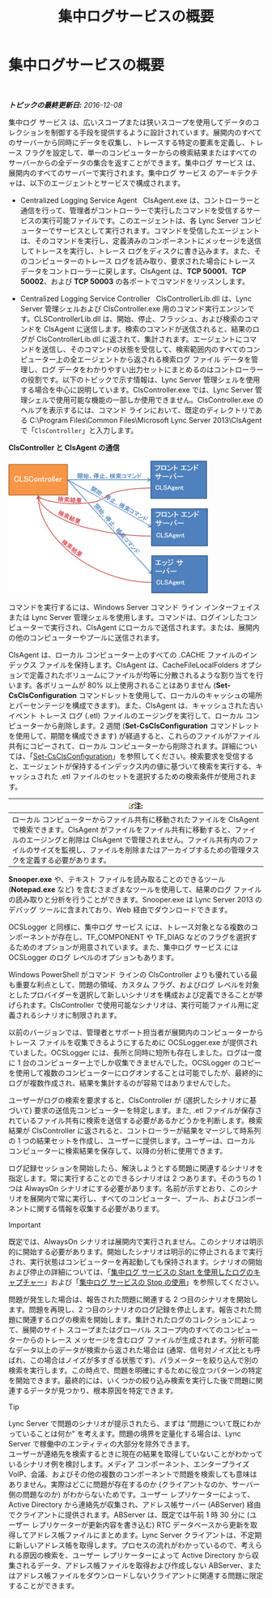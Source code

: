 ﻿---
title: 集中ログサービスの概要
TOCTitle: 集中ログサービスの概要
ms:assetid: 975718a0-f3e3-404d-9453-6224e73bfdd0
ms:mtpsurl: https://technet.microsoft.com/ja-jp/library/JJ688145(v=OCS.15)
ms:contentKeyID: 49887062
ms.date: 12/10/2016
mtps_version: v=OCS.15
ms.translationtype: HT
---

# 集中ログサービスの概要

 

_**トピックの最終更新日:** 2016-12-08_

集中ログ サービス は、広いスコープまたは狭いスコープを使用してデータのコレクションを制御する手段を提供するように設計されています。展開内のすべてのサーバーから同時にデータを収集し、トレースする特定の要素を定義し、トレース フラグを設定して、単一のコンピューターからの検索結果またはすべてのサーバーからの全データの集合を返すことができます。集中ログ サービス は、展開内のすべてのサーバーで実行されます。集中ログ サービス のアーキテクチャは、以下のエージェントとサービスで構成されます。

  - Centralized Logging Service Agent   ClsAgent.exe は、コントローラーと通信を行って、管理者がコントローラーで実行したコマンドを受信するサービスの実行可能ファイルです。このエージェントは、各 Lync Server コンピューターでサービスとして実行されます。コマンドを受信したエージェントは、そのコマンドを実行し、定義済みのコンポーネントにメッセージを送信してトレースを実行し、トレース ログをディスクに書き込みます。また、そのコンピューターのトレース ログを読み取り、要求された場合にトレース データをコントローラーに戻します。ClsAgent は、**TCP 50001**、**TCP 50002**、および **TCP 50003** の各ポートでコマンドをリッスンします。

  - Centralized Logging Service Controller   ClsControllerLib.dll は、Lync Server 管理シェルおよび ClsController.exe 用のコマンド実行エンジンです。CLSControllerLib.dll は、開始、停止、フラッシュ、および検索のコマンドを ClsAgent に送信します。検索のコマンドが送信されると、結果のログが ClsControllerLib.dll に返されて、集計されます。エージェントにコマンドを送信し、そのコマンドの状態を受信して、検索範囲内のすべてのコンピューター上の全エージェントから返される検索ログ ファイル データを管理し、ログ データをわかりやすい出力セットにまとめるのはコントローラーの役割です。以下のトピックで示す情報は、Lync Server 管理シェルを使用する場合を中心に説明しています。ClsController.exe では、Lync Server 管理シェルで使用可能な機能の一部しか使用できません。ClsController.exe のヘルプを表示するには、コマンド ラインにおいて、既定のディレクトリである C:\\Program Files\\Common Files\\Microsoft Lync Server 2013\\ClsAgent で「`ClsController`」と入力します。

**ClsController と ClsAgent の通信**

![CLSController と CLSAgent の間の関係.](images/JJ688145.68c90811-5cf9-4a84-95b7-ea9ffc61eac4(OCS.15).jpg "CLSController と CLSAgent の間の関係.")

コマンドを実行するには、Windows Server コマンド ライン インターフェイスまたは Lync Server 管理シェルを使用します。コマンドは、ログインしたコンピューターで実行され、ClsAgent にローカルで送信されます。または、展開内の他のコンピューターやプールに送信されます。

ClsAgent は、ローカル コンピューター上のすべての .CACHE ファイルのインデックス ファイルを保持します。ClsAgent は、CacheFileLocalFolders オプションで定義されたボリュームにファイルが均等に分散されるような割り当てを行います。各ボリュームが 80% 以上使用されることはありません (**Set-CsClsConfiguration** コマンドレットを使用して、ローカルのキャッシュの場所とパーセンテージを構成できます)。また、ClsAgent は、キャッシュされた古いイベント トレース ログ (.etl) ファイルのエージングを実行して、ローカル コンピューターから削除します。2 週間 (**Set-CsClsConfiguration** コマンドレットを使用して、期間を構成できます) が経過すると、これらのファイルがファイル共有にコピーされて、ローカル コンピューターから削除されます。詳細については、「[Set-CsClsConfiguration](set-csclsconfiguration.md)」を参照してください。検索要求を受信すると、エージェントが保持するインデックス内の値に基づいて検索を実行する、キャッシュされた .etl ファイルのセットを選択するための検索条件が使用されます。

<table>
<thead>
<tr class="header">
<th><img src="images/Gg412781.note(OCS.15).gif" title="note" alt="note" />注:</th>
</tr>
</thead>
<tbody>
<tr class="odd">
<td>ローカル コンピューターからファイル共有に移動されたファイルを ClsAgent で検索できます。ClsAgent がファイルをファイル共有に移動すると、ファイルのエージングと削除は ClsAgent で管理されません。ファイル共有内のファイルのサイズを監視し、ファイルを削除またはアーカイブするための管理タスクを定義する必要があります。</td>
</tr>
</tbody>
</table>


**Snooper.exe** や、テキスト ファイルを読み取ることのできるツール (**Notepad.exe** など) を含むさまざまなツールを使用して、結果のログ ファイルの読み取りと分析を行うことができます。Snooper.exe は Lync Server 2013 のデバッグ ツールに含まれており、Web 経由でダウンロードできます。

OCSLogger と同様に、集中ログ サービス には、トレース対象となる複数のコンポーネントが存在し、TF\_COMPONENT や TF\_DIAG などのフラグを選択するためのオプションが用意されています。また、集中ログ サービス には OCSLogger のログ レベルのオプションもあります。

Windows PowerShell がコマンド ラインの ClsController よりも優れている最も重要な利点として、問題の領域、カスタム フラグ、およびログ レベルを対象としたプロバイダーを選択して新しいシナリオを構成および定義できることが挙げられます。ClsController で使用可能なシナリオは、実行可能ファイル用に定義されるシナリオに制限されます。

以前のバージョンでは、管理者とサポート担当者が展開内のコンピューターからトレース ファイルを収集できるようにするために OCSLogger.exe が提供されていました。OCSLogger には、長所と同時に短所も存在しました。ログは一度に 1 台のコンピューター上でしか収集できませんでした。OCSLogger のコピーを使用して複数のコンピューターにログオンすることは可能でしたが、最終的にログが複数作成され、結果を集計するのが容易ではありませんでした。

ユーザーがログの検索を要求すると、ClsController が (選択したシナリオに基づいて) 要求の送信先コンピューターを特定します。また, .etl ファイルが保存されているファイル共有に検索を送信する必要があるかどうかを判断します。検索結果が ClsController に返されると、コントローラーが結果をマージして時系列の 1 つの結果セットを作成し、ユーザーに提供します。ユーザーは、ローカル コンピューターに検索結果を保存して、以降の分析に使用できます。

ログ記録セッションを開始したら、解決しようとする問題に関連するシナリオを指定します。常に実行することのできるシナリオは 2 つあります。そのうちの 1 つは AlwaysOn シナリオにする必要があります。名前が示すとおり、このシナリオを展開内で常に実行し、すべてのコンピューター、プール、およびコンポーネントに関する情報を収集する必要があります。


> [!IMPORTANT]
> 既定では、AlwaysOn シナリオは展開内で実行されません。このシナリオは明示的に開始する必要があります。開始したシナリオは明示的に停止されるまで実行され、実行状態はコンピューターを再起動しても保持されます。シナリオの開始および停止の詳細については、「<A href="lync-server-2013-using-start-for-the-centralized-logging-service-to-capture-logs.md">集中ログ サービスの Start を使用したログのキャプチャー</A>」および「<A href="lync-server-2013-using-stop-for-the-centralized-logging-service.md">集中ログ サービスの Stop の使用</A>」を参照してください。



問題が発生した場合は、報告された問題に関連する 2 つ目のシナリオを開始します。問題を再現し、2 つ目のシナリオのログ記録を停止します。報告された問題に関連するログの検索を開始します。集計されたログのコレクションによって、展開のサイト スコープまたはグローバル スコープ内のすべてのコンピューターからのトレース メッセージを含むログ ファイルが生成されます。分析可能なデータ以上のデータが検索から返された場合は (通常、信号対ノイズ比とも呼ばれ、この場合はノイズが多すぎる状態です)、パラメーターを絞り込んで別の検索を実行します。この時点で、問題を明確にするために役立つパターンの特定を開始できます。最終的には、いくつかの絞り込み検索を実行した後で問題に関連するデータが見つかり、根本原因を特定できます。


> [!TIP]
> Lync Server で問題のシナリオが提示されたら、まずは "問題について既にわかっていることは何か" を考えます。問題の境界を定量化する場合は、Lync Server で稼働中のエンティティの大部分を除外できます。<BR>ユーザーが連絡先を検索するときに現在の結果を取得していないことがわかっているシナリオ例を検討します。メディア コンポーネント、エンタープライズ VoIP、会議、およびその他の複数のコンポーネントで問題を検索しても意味はありません。実際はどこに問題が存在するのか (クライアントなのか、サーバー側の問題なのか) がわからないためです。ユーザー レプリケーターによって、Active Directory から連絡先が収集され、アドレス帳サーバー (ABServer) 経由でクライアントに提供されます。ABServer は、既定では午前 1 時 30 分に (ユーザー レプリケーターが更新内容を書き込む) RTC データベースから更新を取得してアドレス帳ファイルにまとめます。Lync Server クライアントは、不定期に新しいアドレス帳を取得します。プロセスの流れがわかっているので、考えられる原因の検索を、ユーザー レプリケーターによって Active Directory から収集されるデータ、アドレス帳ファイルを取得および作成しない ABServer、またはアドレス帳ファイルをダウンロードしないクライアントに関連する問題に限定することができます。


